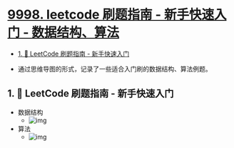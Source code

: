# [9998. leetcode 刷题指南 - 新手快速入门 - 数据结构、算法](https://github.com/tnotesjs/TNotes.leetcode/tree/main/notes/9998.%20leetcode%20%E5%88%B7%E9%A2%98%E6%8C%87%E5%8D%97%20-%20%E6%96%B0%E6%89%8B%E5%BF%AB%E9%80%9F%E5%85%A5%E9%97%A8%20-%20%E6%95%B0%E6%8D%AE%E7%BB%93%E6%9E%84%E3%80%81%E7%AE%97%E6%B3%95)

<!-- region:toc -->

- [1. 📒 LeetCode 刷题指南 - 新手快速入门](#1--leetcode-刷题指南---新手快速入门)

<!-- endregion:toc -->

- 通过思维导图的形式，记录了一些适合入门刷的数据结构、算法例题。

## 1. 📒 LeetCode 刷题指南 - 新手快速入门

- 数据结构
  - ![img](https://cdn.jsdelivr.net/gh/tnotesjs/imgs@main/2024-09-25-15-01-46.png)
- 算法
  - ![img](https://cdn.jsdelivr.net/gh/tnotesjs/imgs@main/2024-09-25-15-02-56.png)
